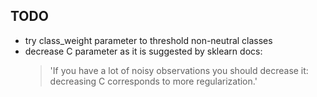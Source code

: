 
## TODO
- try class_weight parameter to threshold non-neutral classes 
- decrease C parameter as it is suggested by sklearn docs:
  > 'If you have a lot of noisy observations you should decrease it: decreasing C corresponds to more regularization.'
